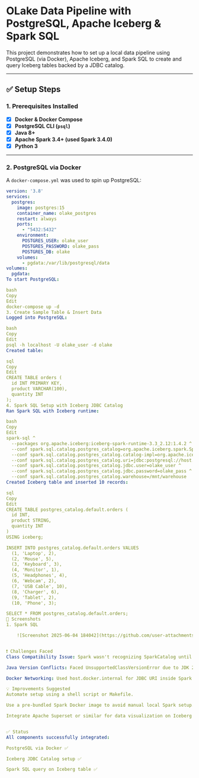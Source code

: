 # OLake Data Pipeline with PostgreSQL, Apache Iceberg & Spark SQL

This project demonstrates how to set up a local data pipeline using PostgreSQL (via Docker), Apache Iceberg, and Spark SQL to create and query Iceberg tables backed by a JDBC catalog.

---

## ✅ Setup Steps

### 1. Prerequisites Installed

- [x] **Docker & Docker Compose**
- [x] **PostgreSQL CLI (`psql`)**
- [x] **Java 8+**
- [x] **Apache Spark 3.4+ (used Spark 3.4.0)**
- [x] **Python 3**

---

### 2. PostgreSQL via Docker

A `docker-compose.yml` was used to spin up PostgreSQL:

```yaml
version: '3.8'
services:
  postgres:
    image: postgres:15
    container_name: olake_postgres
    restart: always
    ports:
      - "5432:5432"
    environment:
      POSTGRES_USER: olake_user
      POSTGRES_PASSWORD: olake_pass
      POSTGRES_DB: olake
    volumes:
      - pgdata:/var/lib/postgresql/data
volumes:
  pgdata:
To start PostgreSQL:

bash
Copy
Edit
docker-compose up -d
3. Create Sample Table & Insert Data
Logged into PostgreSQL:

bash
Copy
Edit
psql -h localhost -U olake_user -d olake
Created table:

sql
Copy
Edit
CREATE TABLE orders (
  id INT PRIMARY KEY,
  product VARCHAR(100),
  quantity INT
);
4. Spark SQL Setup with Iceberg JDBC Catalog
Ran Spark SQL with Iceberg runtime:

bash
Copy
Edit
spark-sql ^
  --packages org.apache.iceberg:iceberg-spark-runtime-3.3_2.12:1.4.2 ^
  --conf spark.sql.catalog.postgres_catalog=org.apache.iceberg.spark.SparkCatalog ^
  --conf spark.sql.catalog.postgres_catalog.catalog-impl=org.apache.iceberg.jdbc.JdbcCatalog ^
  --conf spark.sql.catalog.postgres_catalog.uri=jdbc:postgresql://host.docker.internal:5432/olake ^
  --conf spark.sql.catalog.postgres_catalog.jdbc.user=olake_user ^
  --conf spark.sql.catalog.postgres_catalog.jdbc.password=olake_pass ^
  --conf spark.sql.catalog.postgres_catalog.warehouse=/mnt/warehouse
Created Iceberg table and inserted 10 records:

sql
Copy
Edit
CREATE TABLE postgres_catalog.default.orders (
  id INT,
  product STRING,
  quantity INT
)
USING iceberg;

INSERT INTO postgres_catalog.default.orders VALUES 
  (1, 'Laptop', 2),
  (2, 'Mouse', 5),
  (3, 'Keyboard', 3),
  (4, 'Monitor', 1),
  (5, 'Headphones', 4),
  (6, 'Webcam', 2),
  (7, 'USB Cable', 10),
  (8, 'Charger', 6),
  (9, 'Tablet', 2),
  (10, 'Phone', 3);

SELECT * FROM postgres_catalog.default.orders;
📸 Screenshots
1. Spark SQL

    ![Screenshot 2025-06-04 184042](https://github.com/user-attachments/assets/db18d269-d83e-4fff-bc0e-9c8200ab5efe)


❗ Challenges Faced
Class Compatibility Issue: Spark wasn't recognizing SparkCatalog until I added the correct Iceberg runtime using --packages.

Java Version Conflicts: Faced UnsupportedClassVersionError due to JDK 23; switching to JDK 17 resolved it.

Docker Networking: Used host.docker.internal for JDBC URI inside Spark CLI on Windows.

💡 Improvements Suggested
Automate setup using a shell script or Makefile.

Use a pre-bundled Spark Docker image to avoid manual local Spark setup.

Integrate Apache Superset or similar for data visualization on Iceberg tables.


✅ Status
All components successfully integrated:

PostgreSQL via Docker ✅

Iceberg JDBC Catalog setup ✅

Spark SQL query on Iceberg table ✅
